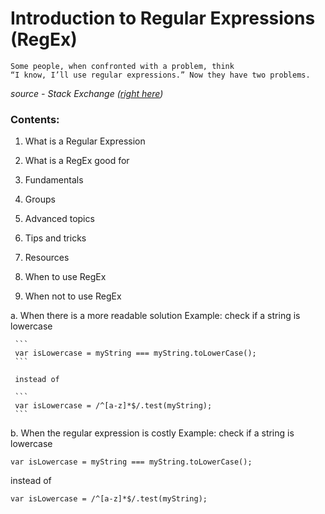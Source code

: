 # Introduction to Regular Expressions (RegEx)

```
Some people, when confronted with a problem, think 
“I know, I’ll use regular expressions.” Now they have two problems.
``` 
_source - Stack Exchange ([right here](https://softwareengineering.stackexchange.com/questions/223634/what-is-meant-by-now-you-have-two-problems))_

### Contents:

1. What is a Regular Expression




2. What is a RegEx good for
3. Fundamentals
4. Groups
5. Advanced topics
6. Tips and tricks
7. Resources


8. When to use RegEx

9. When not to use RegEx

  a. When there is a more readable solution
     Example: check if a string is lowercase
     
     ```
     var isLowercase = myString === myString.toLowerCase();
     ```
     
     instead of
     
     ```
     var isLowercase = /^[a-z]*$/.test(myString);
     ```
     
   b. When the regular expression is costly
   Example: check if a string is lowercase
   
   ```
   var isLowercase = myString === myString.toLowerCase();
   ```

   instead of

   ```
   var isLowercase = /^[a-z]*$/.test(myString);
   ```

